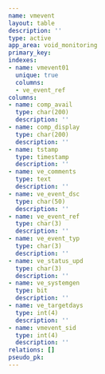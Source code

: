 ```yaml
---
name: vmevent
layout: table
description: ''
type: active
app_area: void_monitoring
primary_key: 
indexes:
- name: vmevent01
  unique: true
  columns:
  - ve_event_ref
columns:
- name: comp_avail
  type: char(200)
  description: ''
- name: comp_display
  type: char(200)
  description: ''
- name: tstamp
  type: timestamp
  description: ''
- name: ve_comments
  type: text
  description: ''
- name: ve_event_dsc
  type: char(50)
  description: ''
- name: ve_event_ref
  type: char(3)
  description: ''
- name: ve_event_typ
  type: char(3)
  description: ''
- name: ve_status_upd
  type: char(3)
  description: ''
- name: ve_systemgen
  type: bit
  description: ''
- name: ve_targetdays
  type: int(4)
  description: ''
- name: vmevent_sid
  type: int(4)
  description: ''
relations: []
pseudo_pk: 
---
```


